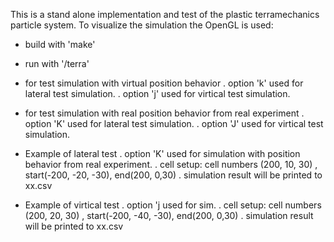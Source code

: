 This is a stand alone implementation and test of the plastic terramechanics particle system.
To visualize the simulation the OpenGL is used:

- build with 'make'
- run with '/terra'
- for test simulation with virtual position behavior
  . option 'k' used for lateral test simulation.
  . option 'j' used for virtical test simulation.
- for test simulation with real position behavior from real experiment
  . option 'K' used for lateral test simulation.
  . option 'J' used for virtical test simulation.

- Example of lateral test
  . option 'K' used for simulation with position behavior from real experiment.
  . cell setup:  cell numbers (200, 10, 30) , start(-200, -20, -30), end(200, 0,30)
  . simulation result will be printed to xx.csv

- Example of virtical test
  . option 'j used for sim.
  . cell setup:  cell numbers (200, 20, 30) , start(-200, -40, -30), end(200, 0,30)
  . simulation result will be printed to xx.csv
  
